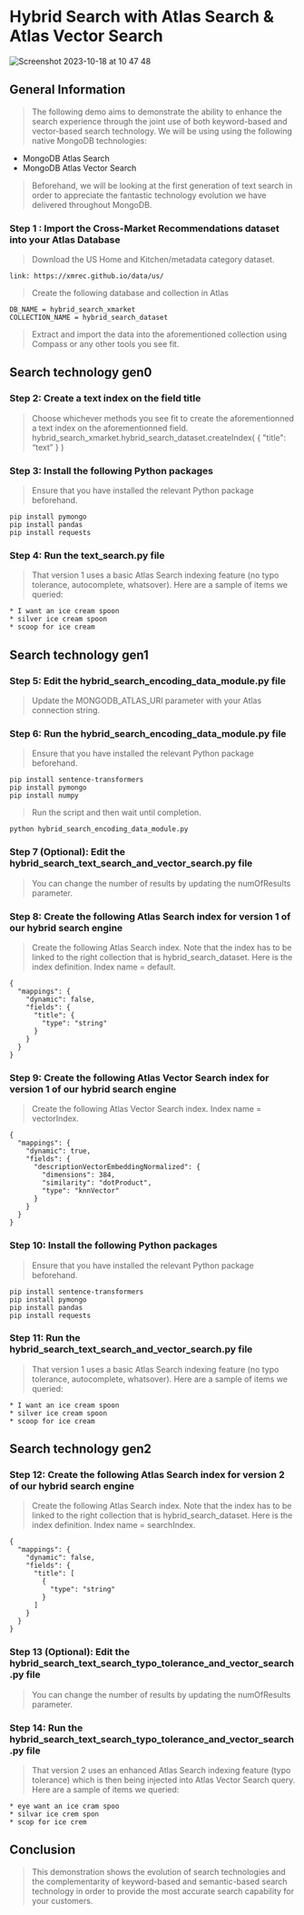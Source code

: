 # Hybrid Search with Atlas Search & Atlas Vector Search

![Screenshot 2023-10-18 at 10 47 48](https://github.com/JuicySantos06/hybrid-search-atlas-search-vectorsearch/assets/84564830/9c4cbd11-d3bd-4a95-b03b-15f20f422231)

## General Information
> The following demo aims to demonstrate the ability to enhance the search experience through the joint use of both keyword-based and vector-based search technology.
> We will be using using the following native MongoDB technologies:
* MongoDB Atlas Search
* MongoDB Atlas Vector Search
> Beforehand, we will be looking at the first generation of text search in order to appreciate the fantastic technology evolution we have delivered throughout MongoDB.

### Step 1 : Import the Cross-Market Recommendations dataset into your Atlas Database
> Download the US Home and Kitchen/metadata category dataset.
```
link: https://xmrec.github.io/data/us/
```
> Create the following database and collection in Atlas
```
DB_NAME = hybrid_search_xmarket
COLLECTION_NAME = hybrid_search_dataset
```
> Extract and import the data into the aforementioned collection using Compass or any other tools you see fit.

## Search technology gen0

### Step 2: Create a text index on the field title
> Choose whichever methods you see fit to create the aforementionned a text index on the aforementionned field.
> hybrid_search_xmarket.hybrid_search_dataset.createIndex( { "title": “text” } )

### Step 3: Install the following Python packages
> Ensure that you have installed the relevant Python package beforehand.
```
pip install pymongo
pip install pandas
pip install requests
```

### Step 4: Run the text_search.py file
> That version 1 uses a basic Atlas Search indexing feature (no typo tolerance, autocomplete, whatsover).
> Here are a sample of items we queried:
```
* I want an ice cream spoon
* silver ice cream spoon
* scoop for ice cream
```

## Search technology gen1

### Step 5: Edit the hybrid_search_encoding_data_module.py file
> Update the MONGODB_ATLAS_URI parameter with your Atlas connection string.

### Step 6: Run the hybrid_search_encoding_data_module.py file
> Ensure that you have installed the relevant Python package beforehand.
```
pip install sentence-transformers
pip install pymongo
pip install numpy
```
> Run the script and then wait until completion.
```
python hybrid_search_encoding_data_module.py
```

### Step 7 (Optional): Edit the hybrid_search_text_search_and_vector_search.py file
> You can change the number of results by updating the numOfResults parameter.

### Step 8: Create the following Atlas Search index for version 1 of our hybrid search engine
> Create the following Atlas Search index.
> Note that the index has to be linked to the right collection that is hybrid_search_dataset.
> Here is the index definition.
> Index name = default.
```
{
  "mappings": {
    "dynamic": false,
    "fields": {
      "title": {
        "type": "string"
      }
    }
  }
}
```

### Step 9: Create the following Atlas Vector Search index for version 1 of our hybrid search engine
> Create the following Atlas Vector Search index.
> Index name = vectorIndex.
```
{
  "mappings": {
    "dynamic": true,
    "fields": {
      "descriptionVectorEmbeddingNormalized": {
        "dimensions": 384,
        "similarity": "dotProduct",
        "type": "knnVector"
      }
    }
  }
}
```

### Step 10: Install the following Python packages
> Ensure that you have installed the relevant Python package beforehand.
```
pip install sentence-transformers
pip install pymongo
pip install pandas
pip install requests
```

### Step 11: Run the hybrid_search_text_search_and_vector_search.py file
> That version 1 uses a basic Atlas Search indexing feature (no typo tolerance, autocomplete, whatsover).
> Here are a sample of items we queried:
```
* I want an ice cream spoon
* silver ice cream spoon
* scoop for ice cream
```

## Search technology gen2

### Step 12: Create the following Atlas Search index for version 2 of our hybrid search engine
> Create the following Atlas Search index.
> Note that the index has to be linked to the right collection that is hybrid_search_dataset.
> Here is the index definition.
> Index name = searchIndex.
```
{
  "mappings": {
    "dynamic": false,
    "fields": {
      "title": [
        {
          "type": "string"
        }
      ]
    }
  }
}
```

### Step 13 (Optional): Edit the hybrid_search_text_search_typo_tolerance_and_vector_search.py file
> You can change the number of results by updating the numOfResults parameter.

### Step 14: Run the hybrid_search_text_search_typo_tolerance_and_vector_search.py file
> That version 2 uses an enhanced Atlas Search indexing feature (typo tolerance) which is then being injected into Atlas Vector Search query.
> Here are a sample of items we queried:
```
* eye want an ice cram spoo
* silvar ice crem spon
* scop for ice crem
```

## Conclusion
> This demonstration shows the evolution of search technologies and the complementarity of keyword-based and semantic-based search technology in order to provide the most accurate search capability for your customers.
